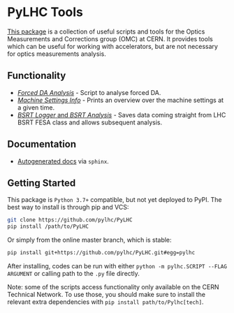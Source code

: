 # PyLHC Tools

[This package][repo] is a collection of useful scripts and tools for the Optics Measurements and Corrections group (OMC) at CERN.
It provides tools which can be useful for working with accelerators, but are not necessary for optics measurements analysis.

## Functionality

- [*Forced DA Analysis*](forced_da) - Script to analyse forced DA.
- [*Machine Settings Info*](machine_settings_info) - Prints an overview over the machine settings at a given time.
- [*BSRT Logger* and *BSRT Analysis*](bsrt) - Saves data coming straight from LHC BSRT FESA class and allows subsequent analysis.

## Documentation

- [Autogenerated docs][documentation] via ``sphinx``.

## Getting Started

This  package is `Python 3.7+` compatible, but not yet deployed to PyPI.
The best way to install is through pip and VCS:

```bash
git clone https://github.com/pylhc/PyLHC
pip install /path/to/PyLHC
```

Or simply from the online master branch, which is stable:

```bash
pip install git+https://github.com/pylhc/PyLHC.git#egg=pylhc
```

After installing, codes can be run with either `python -m pylhc.SCRIPT --FLAG ARGUMENT` or calling path to the `.py` file directly.

Note: some of the scripts access functionality only available on the CERN Technical Network.
To use those, you should make sure to install the relevant extra dependencies with `pip install path/to/Pylhc[tech]`.

[repo]: https://github.com/pylhc/PyLHC
[documentation]: https://pylhc.github.io/PyLHC/